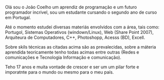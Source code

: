 Olá sou o João Coelho um aprendiz de programação e um futuro programador incrivel, sou um estudante cursando o segundo ano de curso em Portugal.

Até o momento estudei diversas materiás envolvidos com a área, tais como: Portugol, Sistemas Operativos (windown/Linux), Web (Share Point 2007), Arquiteura de Computadores, C++, Photoshopp, Acesss (BD), Excell.

Sobre skils técnicas as citadas acima são as prevalecidas, sobre a máteria aprendida teoricamente tenho todas acimas entre outras (Redes e comunicações e Tecnologia Informação e comunicação).

Teho 17 anos e muita vontade de crescer e ser um um pilar forte e imporatnte para o mundo ou mesmo para o meu país.
